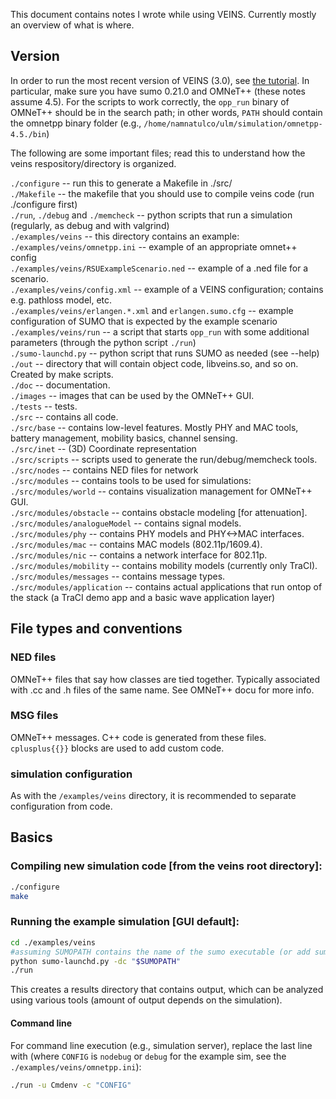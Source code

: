 This document contains notes I wrote while using VEINS. Currently mostly an overview of what is where.
## Version
In order to run the most recent version of VEINS (3.0), see [the tutorial](http://veins.car2x.org/tutorial/).
In particular, make sure you have sumo 0.21.0 and OMNeT++ (these notes assume 4.5).
For the scripts to work correctly, the `opp_run` binary of OMNeT++ should be in the search path; in other words, `PATH` should contain the omnetpp binary folder (e.g., `/home/namnatulco/ulm/simulation/omnetpp-4.5./bin`)

The following are some important files; read this to understand how the veins respository/directory is organized.

`./configure` -- run this to generate a Makefile in ./src/  
`./Makefile` -- the makefile that you should use to compile veins code (run ./configure first)  
`./run`, `./debug` and `./memcheck` -- python scripts that run a simulation (regularly, as debug and with valgrind)  
`./examples/veins` -- this directory contains an example:  
`./examples/veins/omnetpp.ini` -- example of an appropriate omnet++ config  
`./examples/veins/RSUExampleScenario.ned` -- example of a .ned file for a scenario.  
`./examples/veins/config.xml` -- example of a VEINS configuration; contains e.g. pathloss model, etc.  
`./examples/veins/erlangen.*.xml` and `erlangen.sumo.cfg` -- example configuration of SUMO that is expected by the example scenario  
`./examples/veins/run` -- a script that starts `opp_run` with some additional parameters (through the python script `./run`)  
`./sumo-launchd.py` -- python script that runs SUMO as needed (see --help)  
`./out` -- directory that will contain object code, libveins.so, and so on. Created by make scripts.  
`./doc` -- documentation.  
`./images` -- images that can be used by the OMNeT++ GUI.  
`./tests` -- tests.  
`./src` -- contains all code.  
`./src/base` -- contains low-level features. Mostly PHY and MAC tools, battery management, mobility basics, channel sensing.  
`./src/inet` -- (3D) Coordinate representation  
`./src/scripts` -- scripts used to generate the run/debug/memcheck tools.  
`./src/nodes` -- contains NED files for network  
`./src/modules` -- contains tools to be used for simulations:  
`./src/modules/world` -- contains visualization management for OMNeT++ GUI.  
`./src/modules/obstacle` -- contains obstacle modeling [for attenuation].  
`./src/modules/analogueModel` -- contains signal models.  
`./src/modules/phy` -- contains PHY models and PHY<->MAC interfaces.  
`./src/modules/mac` -- contains MAC models (802.11p/1609.4).  
`./src/modules/nic` -- contains a network interface for 802.11p.  
`./src/modules/mobility` -- contains mobility models (currently only TraCI).  
`./src/modules/messages` -- contains message types.  
`./src/modules/application` -- contains actual applications that run ontop of the stack (a TraCI demo app and a basic wave application layer)

## File types and conventions
### NED files
OMNeT++ files that say how classes are tied together. Typically associated with .cc and .h files of the same name. See OMNeT++ docu for more info.
### MSG files
OMNeT++ messages. C++ code is generated from these files. `cplusplus{{}}` blocks are used to add custom code.
### simulation configuration
As with the `/examples/veins` directory, it is recommended to separate configuration from code.

## Basics
### Compiling new simulation code [from the veins root directory]: 
```sh
./configure
make
```

### Running the example simulation [GUI default]:
```sh
cd ./examples/veins
#assuming SUMOPATH contains the name of the sumo executable (or add sumo's `/bin` directory to PATH)
python sumo-launchd.py -dc "$SUMOPATH"  
./run
```
This creates a results directory that contains output, which can be analyzed using various tools (amount of output depends on the simulation).
#### Command line
For command line execution (e.g., simulation server), replace the last line with (where `CONFIG` is `nodebug` or `debug` for the example sim, see the `./examples/veins/omnetpp.ini`):
```sh
./run -u Cmdenv -c "CONFIG"
```
